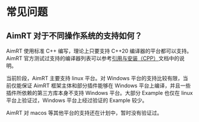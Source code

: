 # 常见问题

## AimRT 对于不同操作系统的支持如何？

AimRT 使用标准 C++ 编写，理论上只要支持 C++20 编译器的平台都可以支持。AimRT 官方测试过支持的编译器列表可以参考[引用与安装（CPP）](../quick_start/installation_cpp.md)文档中的说明。

当前阶段，AimRT 主要支持 linux 平台。对 Windows 平台的支持比较有限，当前仅能保证 AimRT 框架主体和部分插件能够在 Windows 平台上编译，并且一些插件所依赖的第三方库本身不支持 Windows 平台。大部分 Example 也仅在 linux 平台上验证过，Windows 平台上经过验证的 Example 较少。


AimRT 对 macos 等其他平台的支持还在计划中，暂时没有验证过。




